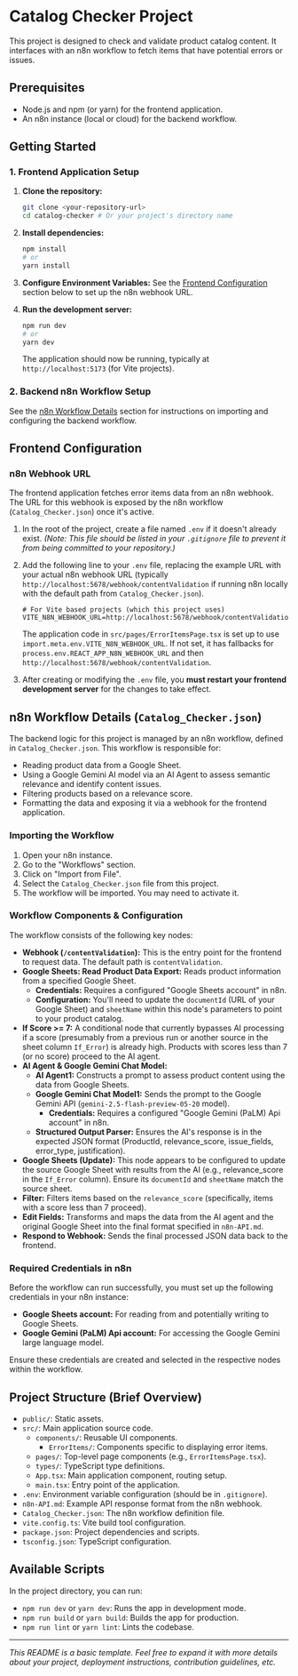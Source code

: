 # Catalog Checker Project

This project is designed to check and validate product catalog content. It interfaces with an n8n workflow to fetch items that have potential errors or issues.

## Prerequisites

- Node.js and npm (or yarn) for the frontend application.
- An n8n instance (local or cloud) for the backend workflow.

## Getting Started

### 1. Frontend Application Setup

1.  **Clone the repository:**
    ```bash
    git clone <your-repository-url>
    cd catalog-checker # Or your project's directory name
    ```

2.  **Install dependencies:**
    ```bash
    npm install
    # or
    yarn install
    ```

3.  **Configure Environment Variables:**
    See the [Frontend Configuration](#frontend-configuration) section below to set up the n8n webhook URL.

4.  **Run the development server:**
    ```bash
    npm run dev
    # or
    yarn dev
    ```
    The application should now be running, typically at `http://localhost:5173` (for Vite projects).

### 2. Backend n8n Workflow Setup

See the [n8n Workflow Details](#n8n-workflow-details) section for instructions on importing and configuring the backend workflow.

## Frontend Configuration

### n8n Webhook URL

The frontend application fetches error items data from an n8n webhook. The URL for this webhook is exposed by the n8n workflow (`Catalog_Checker.json`) once it's active.

1.  In the root of the project, create a file named `.env` if it doesn't already exist.
    *(Note: This file should be listed in your `.gitignore` file to prevent it from being committed to your repository.)*

2.  Add the following line to your `.env` file, replacing the example URL with your actual n8n webhook URL (typically `http://localhost:5678/webhook/contentValidation` if running n8n locally with the default path from `Catalog_Checker.json`).

    ```env
    # For Vite based projects (which this project uses)
    VITE_N8N_WEBHOOK_URL=http://localhost:5678/webhook/contentValidation
    ```
    The application code in `src/pages/ErrorItemsPage.tsx` is set up to use `import.meta.env.VITE_N8N_WEBHOOK_URL`. If not set, it has fallbacks for `process.env.REACT_APP_N8N_WEBHOOK_URL` and then `http://localhost:5678/webhook/contentValidation`.

3.  After creating or modifying the `.env` file, you **must restart your frontend development server** for the changes to take effect.

## n8n Workflow Details (`Catalog_Checker.json`)

The backend logic for this project is managed by an n8n workflow, defined in `Catalog_Checker.json`. This workflow is responsible for:
- Reading product data from a Google Sheet.
- Using a Google Gemini AI model via an AI Agent to assess semantic relevance and identify content issues.
- Filtering products based on a relevance score.
- Formatting the data and exposing it via a webhook for the frontend application.

### Importing the Workflow

1.  Open your n8n instance.
2.  Go to the "Workflows" section.
3.  Click on "Import from File".
4.  Select the `Catalog_Checker.json` file from this project.
5.  The workflow will be imported. You may need to activate it.

### Workflow Components & Configuration

The workflow consists of the following key nodes:

-   **Webhook (`/contentValidation`):** This is the entry point for the frontend to request data. The default path is `contentValidation`.
-   **Google Sheets: Read Product Data Export:** Reads product information from a specified Google Sheet.
    -   **Credentials:** Requires a configured "Google Sheets account" in n8n.
    -   **Configuration:** You'll need to update the `documentId` (URL of your Google Sheet) and `sheetName` within this node's parameters to point to your product catalog.
-   **If Score >= 7:** A conditional node that currently bypasses AI processing if a score (presumably from a previous run or another source in the sheet column `If_Error`) is already high. Products with scores less than 7 (or no score) proceed to the AI agent.
-   **AI Agent & Google Gemini Chat Model:**
    -   **AI Agent1:** Constructs a prompt to assess product content using the data from Google Sheets.
    -   **Google Gemini Chat Model1:** Sends the prompt to the Google Gemini API (`gemini-2.5-flash-preview-05-20` model).
        -   **Credentials:** Requires a configured "Google Gemini (PaLM) Api account" in n8n.
    -   **Structured Output Parser:** Ensures the AI's response is in the expected JSON format (ProductId, relevance_score, issue_fields, error_type, justification).
-   **Google Sheets (Update):** This node appears to be configured to update the source Google Sheet with results from the AI (e.g., relevance_score in the `If_Error` column). Ensure its `documentId` and `sheetName` match the source sheet.
-   **Filter:** Filters items based on the `relevance_score` (specifically, items with a score less than 7 proceed).
-   **Edit Fields:** Transforms and maps the data from the AI agent and the original Google Sheet into the final format specified in `n8n-API.md`.
-   **Respond to Webhook:** Sends the final processed JSON data back to the frontend.

### Required Credentials in n8n

Before the workflow can run successfully, you must set up the following credentials in your n8n instance:

-   **Google Sheets account:** For reading from and potentially writing to Google Sheets.
-   **Google Gemini (PaLM) Api account:** For accessing the Google Gemini large language model.

Ensure these credentials are created and selected in the respective nodes within the workflow.

## Project Structure (Brief Overview)

-   `public/`: Static assets.
-   `src/`: Main application source code.
    -   `components/`: Reusable UI components.
        -   `ErrorItems/`: Components specific to displaying error items.
    -   `pages/`: Top-level page components (e.g., `ErrorItemsPage.tsx`).
    -   `types/`: TypeScript type definitions.
    -   `App.tsx`: Main application component, routing setup.
    -   `main.tsx`: Entry point of the application.
-   `.env`: Environment variable configuration (should be in `.gitignore`).
-   `n8n-API.md`: Example API response format from the n8n webhook.
-   `Catalog_Checker.json`: The n8n workflow definition file.
-   `vite.config.ts`: Vite build tool configuration.
-   `package.json`: Project dependencies and scripts.
-   `tsconfig.json`: TypeScript configuration.

## Available Scripts

In the project directory, you can run:

-   `npm run dev` or `yarn dev`: Runs the app in development mode.
-   `npm run build` or `yarn build`: Builds the app for production.
-   `npm run lint` or `yarn lint`: Lints the codebase.

---
*This README is a basic template. Feel free to expand it with more details about your project, deployment instructions, contribution guidelines, etc.* 